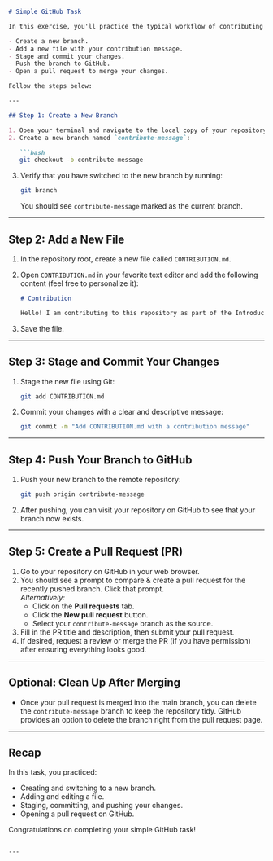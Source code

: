 

```markdown
# Simple GitHub Task

In this exercise, you'll practice the typical workflow of contributing to a repository. You will:

- Create a new branch.
- Add a new file with your contribution message.
- Stage and commit your changes.
- Push the branch to GitHub.
- Open a pull request to merge your changes.

Follow the steps below:

---

## Step 1: Create a New Branch

1. Open your terminal and navigate to the local copy of your repository.
2. Create a new branch named `contribute-message`:

   ```bash
   git checkout -b contribute-message
   ```

3. Verify that you have switched to the new branch by running:

   ```bash
   git branch
   ```

   You should see `contribute-message` marked as the current branch.

---

## Step 2: Add a New File

1. In the repository root, create a new file called `CONTRIBUTION.md`.
2. Open `CONTRIBUTION.md` in your favorite text editor and add the following content (feel free to personalize it):

   ```markdown
   # Contribution

   Hello! I am contributing to this repository as part of the Introduction to GitHub exercise <your name>.
   ```

3. Save the file.

---

## Step 3: Stage and Commit Your Changes

1. Stage the new file using Git:

   ```bash
   git add CONTRIBUTION.md
   ```

2. Commit your changes with a clear and descriptive message:

   ```bash
   git commit -m "Add CONTRIBUTION.md with a contribution message"
   ```

---

## Step 4: Push Your Branch to GitHub

1. Push your new branch to the remote repository:

   ```bash
   git push origin contribute-message
   ```

2. After pushing, you can visit your repository on GitHub to see that your branch now exists.

---

## Step 5: Create a Pull Request (PR)

1. Go to your repository on GitHub in your web browser.
2. You should see a prompt to compare & create a pull request for the recently pushed branch. Click that prompt.  
   _Alternatively:_
   - Click on the **Pull requests** tab.
   - Click the **New pull request** button.
   - Select your `contribute-message` branch as the source.
3. Fill in the PR title and description, then submit your pull request.
4. If desired, request a review or merge the PR (if you have permission) after ensuring everything looks good.

---

## Optional: Clean Up After Merging

- Once your pull request is merged into the main branch, you can delete the `contribute-message` branch to keep the repository tidy. GitHub provides an option to delete the branch right from the pull request page.

---

## Recap

In this task, you practiced:
- Creating and switching to a new branch.
- Adding and editing a file.
- Staging, committing, and pushing your changes.
- Opening a pull request on GitHub.

Congratulations on completing your simple GitHub task!
```

---
